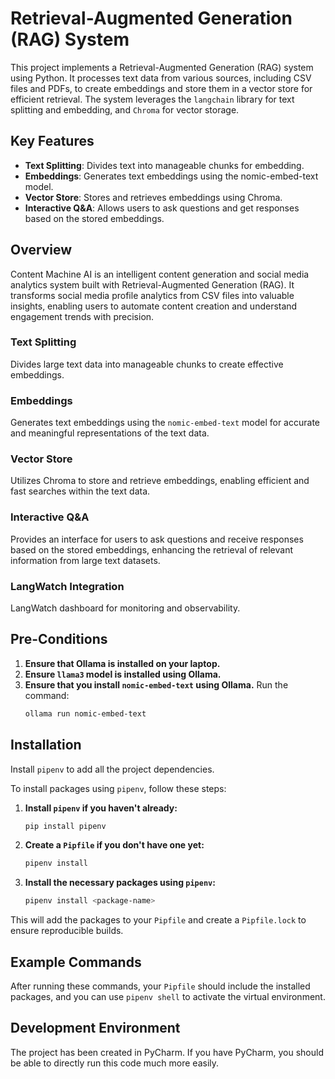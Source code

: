 # Retrieval-Augmented Generation (RAG) System

This project implements a Retrieval-Augmented Generation (RAG) system using Python. It processes text data from various sources, including CSV files and PDFs, to create embeddings and store them in a vector store for efficient retrieval. The system leverages the `langchain` library for text splitting and embedding, and `Chroma` for vector storage.

## Key Features

- **Text Splitting**: Divides text into manageable chunks for embedding.
- **Embeddings**: Generates text embeddings using the nomic-embed-text model.
- **Vector Store**: Stores and retrieves embeddings using Chroma.
- **Interactive Q&A**: Allows users to ask questions and get responses based on the stored embeddings.

## Overview
Content Machine AI is an intelligent content generation and social media analytics system built with Retrieval-Augmented Generation (RAG). It transforms social media profile analytics from CSV files into valuable insights, enabling users to automate content creation and understand engagement trends with precision.

### Text Splitting

Divides large text data into manageable chunks to create effective embeddings.

### Embeddings

Generates text embeddings using the `nomic-embed-text` model for accurate and meaningful representations of the text data.

### Vector Store

Utilizes Chroma to store and retrieve embeddings, enabling efficient and fast searches within the text data.

### Interactive Q&A

Provides an interface for users to ask questions and receive responses based on the stored embeddings, enhancing the retrieval of relevant information from large text datasets.

### LangWatch Integration
LangWatch dashboard for monitoring and observability.

## Pre-Conditions

1. **Ensure that Ollama is installed on your laptop.**
2. **Ensure `llama3` model is installed using Ollama.**
3. **Ensure that you install `nomic-embed-text` using Ollama.** Run the command:
   ```bash
   ollama run nomic-embed-text
   ```

## Installation

Install `pipenv` to add all the project dependencies.

To install packages using `pipenv`, follow these steps:

1. **Install `pipenv` if you haven't already:**
   ```bash
   pip install pipenv
   ```

2. **Create a `Pipfile` if you don't have one yet:**
   ```bash
   pipenv install
   ```

3. **Install the necessary packages using `pipenv`:**
   ```bash
   pipenv install <package-name>
   ```

This will add the packages to your `Pipfile` and create a `Pipfile.lock` to ensure reproducible builds.

## Example Commands

After running these commands, your `Pipfile` should include the installed packages, and you can use `pipenv shell` to activate the virtual environment.

## Development Environment

The project has been created in PyCharm. If you have PyCharm, you should be able to directly run this code much more easily.
